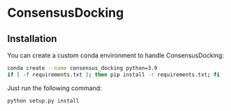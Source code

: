 # ConsensusDocking

## Installation

You can create a custom conda environment to handle ConsensusDocking:
```bash
conda create --name consensus_docking python=3.9
if [ -f requirements.txt ]; then pip install -r requirements.txt; fi
 ```
Just run the following command:

```bash
python setup.py install
 ```
